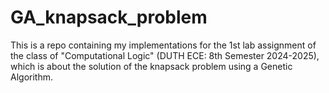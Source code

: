 # GA_knapsack_problem
This is a repo containing my implementations for the 1st lab assignment of the class of "Computational Logic" (DUTH ECE: 8th Semester 2024-2025), which is about the solution of the knapsack problem using a Genetic Algorithm.
